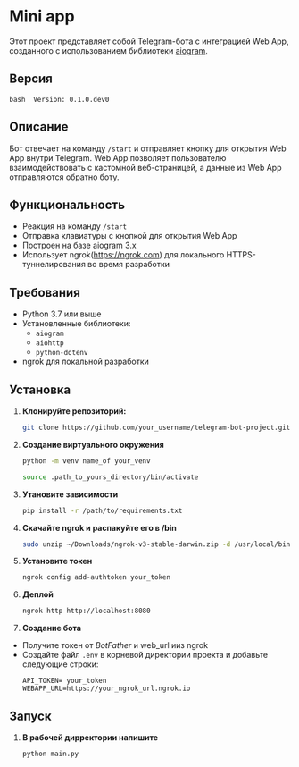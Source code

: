 # Mini app

Этот проект представляет собой Telegram-бота с интеграцией Web App, созданного с использованием библиотеки [aiogram](https://docs.aiogram.dev/).

## Версия

``bash 
Version: 0.1.0.dev0
``
## Описание

Бот отвечает на команду `/start` и отправляет кнопку для открытия Web App внутри Telegram. Web App позволяет пользователю взаимодействовать с кастомной веб-страницей, а данные из Web App отправляются обратно боту.

## Функциональность

- Реакция на команду `/start`
- Отправка клавиатуры с кнопкой для открытия Web App
- Построен на базе aiogram 3.x
- Использует ngrok(https://ngrok.com) для локального HTTPS-туннелирования во время разработки

## Требования

- Python 3.7 или выше
- Установленные библиотеки:
  - `aiogram`
  - `aiohttp`
  - `python-dotenv`
- ngrok для локальной разработки

## Установка

1. **Клонируйте репозиторий:**

   ```bash
   git clone https://github.com/your_username/telegram-bot-project.git
   ```
2. **Создание виртуального окружения**
    ```bash
    python -m venv name_of your_venv
    ```
    ```bash
    source .path_to_yours_directory/bin/activate
    ```
2. **Утановите зависимости**
    ```bash
    pip install -r /path/to/requirements.txt
    ```
3. **Скачайте ngrok и распакуйте его в /bin**
    ```bash
    sudo unzip ~/Downloads/ngrok-v3-stable-darwin.zip -d /usr/local/bin
    ```
4. **Установите токен**
    ```bash
    ngrok config add-authtoken your_token
    ```
5. **Деплой**
    ```bash
    ngrok http http://localhost:8080
    ```
6. **Создание бота**
* Получите токен от *BotFather* и web_url ииз ngrok
* Создайте файл `.env` в корневой директории проекта и добавьте следующие строки:
    ```dotenv
    API_TOKEN= your_token
    WEBAPP_URL=https://your_ngrok_url.ngrok.io

    ```
## Запуск
1. **В рабочей дирректории напишите**
    ```bash
    python main.py
    ```